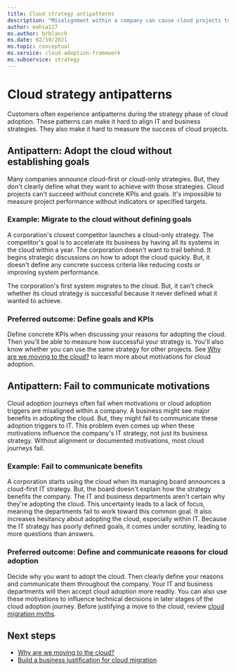 ```yaml
---
title: Cloud strategy antipatterns
description: "Misalignment within a company can cause cloud projects to fail, especially when cloud adoption KPIs and motivations aren't clearly specified and communicated."
author: mahia127
ms.author: brblanch
ms.date: 02/19/2021
ms.topic: conceptual
ms.service: cloud-adoption-framework
ms.subservice: strategy
---
```


# Cloud strategy antipatterns

Customers often experience antipatterns during the strategy phase of cloud adoption. These patterns can make it hard to align IT and business strategies. They also make it hard to measure the success of cloud projects.

## Antipattern: Adopt the cloud without establishing goals

Many companies announce cloud-first or cloud-only strategies. But, they don't clearly define what they want to achieve with those strategies. Cloud projects can't succeed without concrete KPIs and goals. It's impossible to measure project performance without indicators or specified targets.

### Example: Migrate to the cloud without defining goals

A corporation's closest competitor launches a cloud-only strategy. The competitor's goal is to accelerate its business by having all its systems in the cloud within a year. The corporation doesn't want to trail behind. It begins strategic discussions on how to adopt the cloud quickly. But, it doesn't define any concrete success criteria like reducing costs or improving system performance.

The corporation's first system migrates to the cloud. But, it can't check whether its cloud strategy is successful because it never defined what it wanted to achieve.

### Preferred outcome: Define goals and KPIs

Define concrete KPIs when discussing your reasons for adopting the cloud. Then you'll be able to measure how successful your strategy is. You'll also know whether you can use the same strategy for other projects. See [Why are we moving to the cloud?](../strategy/motivations.md) to learn more about motivations for cloud adoption.

## Antipattern: Fail to communicate motivations

Cloud adoption journeys often fail when motivations or cloud adoption triggers are misaligned within a company. A business might see major benefits in adopting the cloud. But, they might fail to communicate these adoption triggers to IT. This problem even comes up when these motivations influence the company's IT strategy, not just its business strategy. Without alignment or documented motivations, most cloud journeys fail.

### Example: Fail to communicate benefits

A corporation starts using the cloud when its managing board announces a cloud-first IT strategy. But, the board doesn't explain how the strategy benefits the company. The IT and business departments aren't certain why they're adopting the cloud. This uncertainty leads to a lack of focus, meaning the departments fail to work toward this common goal. It also increases hesitancy about adopting the cloud, especially within IT. Because the IT strategy has poorly defined goals, it comes under scrutiny, leading to more questions than answers.

### Preferred outcome: Define and communicate reasons for cloud adoption

Decide why you want to adopt the cloud. Then clearly define your reasons and communicate them throughout the company. Your IT and business departments will then accept cloud adoption more readily. You can also use these motivations to influence technical decisions in later stages of the cloud adoption journey. Before justifying a move to the cloud, review [cloud migration myths](../strategy/cloud-migration-business-case.md).

## Next steps

- [Why are we moving to the cloud?](../strategy/motivations.md)
- [Build a business justification for cloud migration](../strategy/cloud-migration-business-case.md)